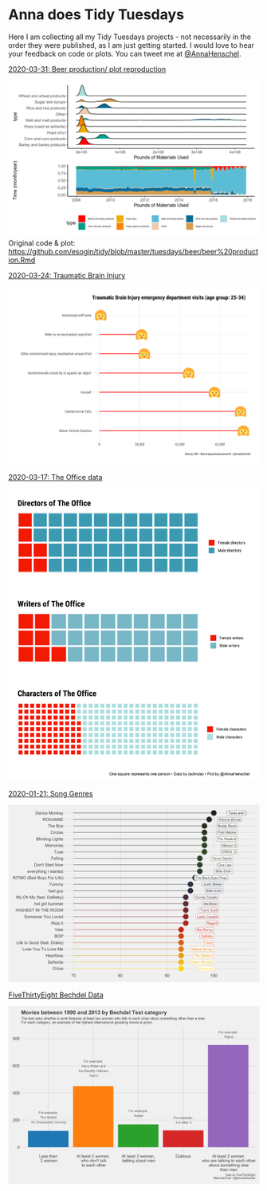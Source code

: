 # Anna does Tidy Tuesdays

Here I am collecting all my Tidy Tuesdays projects - not necessarily in the order they were published, as I am just getting started. I would love to hear your feedback on code or plots. You can tweet me at [@AnnaHenschel](https://twitter.com/AnnaHenschel).  

[2020-03-31: Beer production/ plot reproduction](https://github.com/annahensch/Anna-does-Tidy-Tuesdays/tree/master/2020-03-31%20Beer%20production)  

![beer production](https://github.com/annahensch/Anna-does-Tidy-Tuesdays/blob/master/2020-03-31%20Beer%20production/Beer_brewing.png)  
Original code & plot: https://github.com/esogin/tidy/blob/master/tuesdays/beer/beer%20production.Rmd

[2020-03-24: Traumatic Brain Injury](https://github.com/annahensch/Anna-does-Tidy-Tuesdays/tree/master/2020-03-24%20Traumatic%20Brain%20Injury)  

![image of tbi](https://github.com/annahensch/Anna-does-Tidy-Tuesdays/blob/master/2020-03-24%20Traumatic%20Brain%20Injury/middle-aged-tbi-tidy-tuesday.png)  

[2020-03-17: The Office data](https://github.com/annahensch/Anna-does-Tidy-Tuesdays/tree/master/2020-03-17%20The%20Office)  

![image of the office date viz](https://github.com/annahensch/Anna-does-Tidy-Tuesdays/blob/master/2020-03-17%20The%20Office/gender-balance-final.png) 

[2020-01-21: Song Genres](https://github.com/annahensch/Anna-does-Tidy-Tuesdays/tree/master/2020-01-21%20Song%20Genres)

![image of popular songs](https://raw.githubusercontent.com/annahensch/Anna-does-Tidy-Tuesdays/master/2020-01-21%20Song%20Genres/popular-songs-tidy-tuesdays.png)  

[FiveThirtyEight Bechdel Data](https://github.com/annahensch/Anna-does-Tidy-Tuesdays/tree/master/Bechdel%20Data)

![image of Bechdel categories](https://github.com/annahensch/Anna-does-Tidy-Tuesdays/blob/master/Bechdel%20Data/Bechdel-categories-plot.png)
